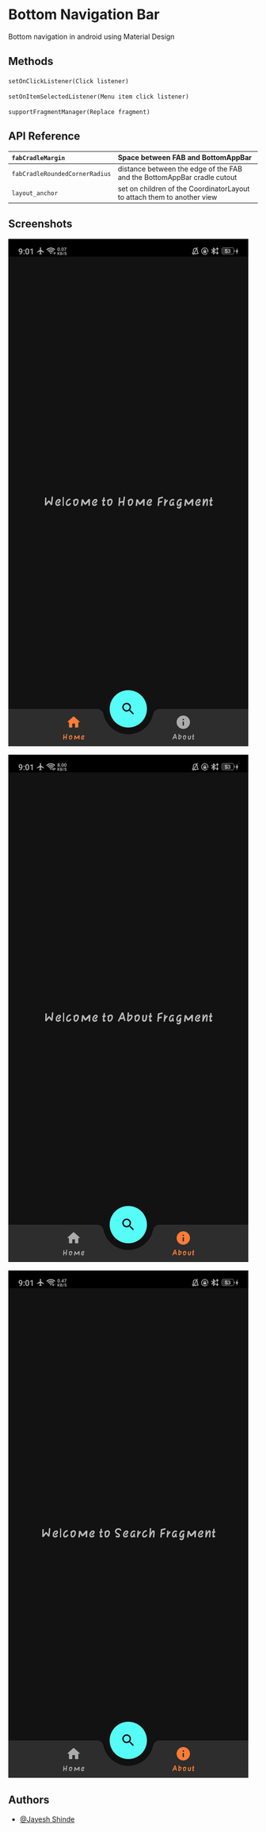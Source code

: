
# Bottom Navigation Bar 

Bottom navigation in android using Material Design 



## Methods

`setOnClickListener(Click listener)`

`setOnItemSelectedListener(Menu item click listener)`

`supportFragmentManager(Replace fragment)`


## API Reference

| `fabCradleMargin` | Space between FAB and BottomAppBar  |
| :-------- | :-------   | 
| `fabCradleRoundedCornerRadius` | distance between the edge of the FAB and the BottomAppBar cradle cutout   | 
| `layout_anchor` | set on children of the CoordinatorLayout to attach them to another view   | 

## Screenshots

![App Screenshot](images/screenshot_01.png)




![App Screenshot](images/screenshot_02.png)




![App Screenshot](images/screenshot_03.png)


## Authors

- [@Jayesh Shinde](https://github.com/jayesh2272001)

